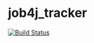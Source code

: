 # job4j_tracker

[![Build Status](https://app.travis-ci.com/IDDQD229/job4j_tracker.svg?branch=master)](https://app.travis-ci.com/IDDQD229/job4j_tracker)